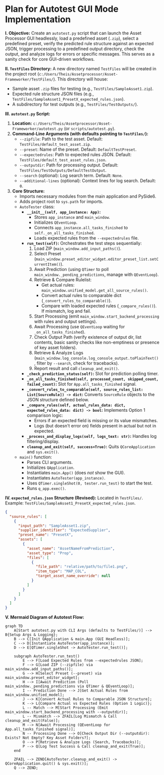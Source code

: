 # Plan for Autotest GUI Mode Implementation

**I. Objective:**
Create an `autotest.py` script that can launch the Asset Processor GUI headlessly, load a predefined asset (`.zip`), select a predefined preset, verify the predicted rule structure against an expected JSON, trigger processing to a predefined output directory, check the output, and analyze logs for errors or specific messages. This serves as a sanity check for core GUI-driven workflows.

**II. `TestFiles` Directory:**
A new directory named `TestFiles` will be created in the project root (`c:/Users/Theis/Assetprocessor/Asset-Frameworker/TestFiles/`). This directory will house:
*   Sample asset `.zip` files for testing (e.g., `TestFiles/SampleAsset1.zip`).
*   Expected rule structure JSON files (e.g., `TestFiles/SampleAsset1_PresetX_expected_rules.json`).
*   A subdirectory for test outputs (e.g., `TestFiles/TestOutputs/`).

**III. `autotest.py` Script:**

1.  **Location:** `c:/Users/Theis/Assetprocessor/Asset-Frameworker/autotest.py` (or `scripts/autotest.py`).
2.  **Command-Line Arguments (with defaults pointing to `TestFiles/`):**
    *   `--zipfile`: Path to the test asset. Default: `TestFiles/default_test_asset.zip`.
    *   `--preset`: Name of the preset. Default: `DefaultTestPreset`.
    *   `--expectedrules`: Path to expected rules JSON. Default: `TestFiles/default_test_asset_rules.json`.
    *   `--outputdir`: Path for processing output. Default: `TestFiles/TestOutputs/DefaultTestOutput`.
    *   `--search` (optional): Log search term. Default: `None`.
    *   `--additional-lines` (optional): Context lines for log search. Default: `0`.
3.  **Core Structure:**
    *   Imports necessary modules from the main application and PySide6.
    *   Adds project root to `sys.path` for imports.
    *   `AutoTester` class:
        *   **`__init__(self, app_instance: App)`:**
            *   Stores `app_instance` and `main_window`.
            *   Initializes `QEventLoop`.
            *   Connects `app_instance.all_tasks_finished` to `self._on_all_tasks_finished`.
            *   Loads expected rules from the `--expectedrules` file.
        *   **`run_test(self)`:** Orchestrates the test steps sequentially:
            1.  Load ZIP (`main_window.add_input_paths()`).
            2.  Select Preset (`main_window.preset_editor_widget.editor_preset_list.setCurrentItem()`).
            3.  Await Prediction (using `QTimer` to poll `main_window._pending_predictions`, manage with `QEventLoop`).
            4.  Retrieve & Compare Rulelist:
                *   Get actual rules: `main_window.unified_model.get_all_source_rules()`.
                *   Convert actual rules to comparable dict (`_convert_rules_to_comparable()`).
                *   Compare with loaded expected rules (`_compare_rules()`). If mismatch, log and fail.
            5.  Start Processing (emit `main_window.start_backend_processing` with rules and output settings).
            6.  Await Processing (use `QEventLoop` waiting for `_on_all_tasks_finished`).
            7.  Check Output Path (verify existence of output dir, list contents, basic sanity checks like non-emptiness or presence of key asset folders).
            8.  Retrieve & Analyze Logs (`main_window.log_console.log_console_output.toPlainText()`, filter by `--search`, check for tracebacks).
            9.  Report result and call `cleanup_and_exit()`.
        *   **`_check_prediction_status(self)`:** Slot for prediction polling timer.
        *   **`_on_all_tasks_finished(self, processed_count, skipped_count, failed_count)`:** Slot for `App.all_tasks_finished` signal.
        *   **`_convert_rules_to_comparable(self, source_rules_list: List[SourceRule]) -> dict`:** Converts `SourceRule` objects to the JSON structure defined below.
        *   **`_compare_rules(self, actual_rules_data: dict, expected_rules_data: dict) -> bool`:** Implements Option 1 comparison logic:
            *   Errors if an expected field is missing or its value mismatches.
            *   Logs (but doesn't error on) fields present in actual but not in expected.
        *   **`_process_and_display_logs(self, logs_text: str)`:** Handles log filtering/display.
        *   **`cleanup_and_exit(self, success=True)`:** Quits `QCoreApplication` and `sys.exit()`.
    *   `main()` function:
        *   Parses CLI arguments.
        *   Initializes `QApplication`.
        *   Instantiates `main.App()` (does *not* show the GUI).
        *   Instantiates `AutoTester(app_instance)`.
        *   Uses `QTimer.singleShot(0, tester.run_test)` to start the test.
        *   Runs `q_app.exec()`.

**IV. `expected_rules.json` Structure (Revised):**
Located in `TestFiles/`. Example: `TestFiles/SampleAsset1_PresetX_expected_rules.json`.
```json
{
  "source_rules": [
    {
      "input_path": "SampleAsset1.zip",
      "supplier_identifier": "ExpectedSupplier",
      "preset_name": "PresetX",
      "assets": [
        {
          "asset_name": "AssetNameFromPrediction",
          "asset_type": "Prop",
          "files": [
            {
              "file_path": "relative/path/to/file1.png",
              "item_type": "MAP_COL",
              "target_asset_name_override": null
            }
          ]
        }
      ]
    }
  ]
}
```

**V. Mermaid Diagram of Autotest Flow:**
```mermaid
graph TD
    A[Start autotest.py with CLI Args (defaults to TestFiles/)] --> B{Setup Args & Logging};
    B --> C[Init QApplication & main.App (GUI Headless)];
    C --> D[Instantiate AutoTester(app_instance)];
    D --> E[QTimer.singleShot -> AutoTester.run_test()];

    subgraph AutoTester.run_test()
        E --> F[Load Expected Rules from --expectedrules JSON];
        F --> G[Load ZIP (--zipfile) via main_window.add_input_paths()];
        G --> H[Select Preset (--preset) via main_window.preset_editor_widget];
        H --> I[Await Prediction (Poll main_window._pending_predictions via QTimer & QEventLoop)];
        I -- Prediction Done --> J[Get Actual Rules from main_window.unified_model];
        J --> K[Convert Actual Rules to Comparable JSON Structure];
        K --> L{Compare Actual vs Expected Rules (Option 1 Logic)};
        L -- Match --> M[Start Processing (Emit main_window.start_backend_processing with --outputdir)];
        L -- Mismatch --> ZFAIL[Log Mismatch & Call cleanup_and_exit(False)];
        M --> N[Await Processing (QEventLoop for App.all_tasks_finished signal)];
        N -- Processing Done --> O[Check Output Dir (--outputdir): Exists? Not Empty? Key Asset Folders?];
        O --> P[Retrieve & Analyze Logs (Search, Tracebacks)];
        P --> Q[Log Test Success & Call cleanup_and_exit(True)];
    end

    ZFAIL --> ZEND[AutoTester.cleanup_and_exit() -> QCoreApplication.quit() & sys.exit()];
    Q --> ZEND;